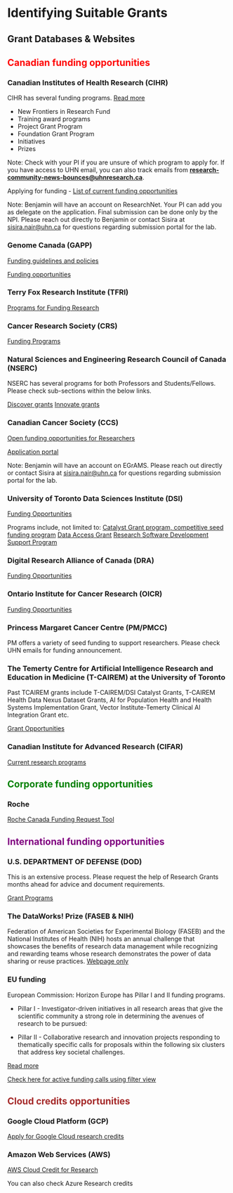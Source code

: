 # Identifying Suitable Grants

## Grant Databases & Websites

<h2 style="color: red;">Canadian funding opportunities</h2>

### Canadian Institutes of Health Research (CIHR) 

CIHR has several funding programs. 
[Read more](https://cihr-irsc.gc.ca/e/49857.html) 

- New Frontiers in Research Fund
- Training award programs
- Project Grant Program
- Foundation Grant Program
- Initiatives
- Prizes

Note: Check with your PI if you are unsure of which program to apply for. If you have access to UHN email, you can also track emails from **research-community-news-bounces@uhnresearch.ca**.


Applying for funding - [List of current funding opportunities](https://www.researchnet-recherchenet.ca/rnr16/search.do?fodAgency=CIHR&fodLanguage=E&all=1&search=true&org=CIHR&sort=program&masterList=true&view=currentOpps)

Note: Benjamin will have an account on ResearchNet. Your PI can add you as delegate on the application. Final submission can be done only by the NPI. Please reach out directly to Benjamin or contact Sisira at sisira.nair@uhn.ca for questions regarding submission portal for the lab.

### Genome Canada (GAPP)

[Funding guidelines and policies](https://genomecanada.ca/about/corporate-policies-and-statements/funding-guidelines-and-policies/)

[Funding opportunities](https://genomecanada.ca/projects-funding-opportunities/funding-opportunities)

### Terry Fox Research Institute (TFRI)

[Programs for Funding Research](https://www.tfri.ca/funding-opportunities/funding-programs)

### Cancer Research Society (CRS)

[Funding Programs](https://cancerresearchsociety.ca/funding-programs/)

### Natural Sciences and Engineering Research Council of Canada (NSERC)

NSERC has several programs for both Professors and Students/Fellows. Please check sub-sections within the below links.

[Discover grants](https://www.nserc-crsng.gc.ca/Professors-Professeurs/Grants-Subs/index_eng.asp)
[Innovate grants](https://www.nserc-crsng.gc.ca/Innovate-Innover/index_eng.asp)

### Canadian Cancer Society (CCS)

[Open funding opportunities for Researchers](https://cancer.ca/en/research/for-researchers)

[Application portal](EGrAMS)

Note: Benjamin will have an account on EGrAMS. Please reach out directly or contact Sisira at sisira.nair@uhn.ca for questions regarding submission portal for the lab.

### University of Toronto Data Sciences Institute (DSI)

[Funding Opportunities](https://datasciences.utoronto.ca/dsi-home/funding/funding_opportunities/)

Programs include, not limited to:
[Catalyst Grant program, competitive seed funding program](https://datasciences.utoronto.ca/catalyst-grant/)
[Data Access Grant](https://datasciences.utoronto.ca/data-access-grant/)
[Research Software Development Support Program](https://datasciences.utoronto.ca/research-software-development-support-program/)

### Digital Research Alliance of Canada (DRA)

[Funding Opportunities](https://alliancecan.ca/en/funding-opportunities)

### Ontario Institute for Cancer Research (OICR)

[Funding Opportunities](https://oicr.on.ca/research/funding-opportunities/)

### Princess Margaret Cancer Centre (PM/PMCC)

PM offers a variety of seed funding to support researchers. Please check UHN emails for funding announcement.

### The Temerty Centre for Artificial Intelligence Research and Education in Medicine (T-CAIREM) at the University of Toronto

Past TCAIREM grants include T-CAIREM/DSI Catalyst Grants, T-CAIREM Health Data Nexus Dataset Grants, AI for Population Health and Health Systems Implementation Grant, Vector Institute-Temerty Clinical AI Integration Grant etc.

[Grant Opportunities](https://tcairem.utoronto.ca/grant-opportunities)

### Canadian Institute for Advanced Research (CIFAR)

[Current research programs](https://cifar.ca/research-programs/)


<h2 style="color: green;">Corporate funding opportunities</h2>

### Roche 
[Roche Canada Funding Request Tool](https://funding.rochecanada.com/en/)


<h2 style="color: purple;">International funding opportunities</h2>

### U.S. DEPARTMENT OF DEFENSE (DOD)
This is an extensive process. Please request the help of Research Grants months ahead for advice and document requirements.

[Grant Programs](https://www.grants.gov/learn-grants/grant-programs)

### The DataWorks! Prize (FASEB & NIH)
Federation of American Societies for Experimental Biology (FASEB) and the National Institutes of Health (NIH) hosts an annual challenge that showcases the benefits of research data management while recognizing and rewarding teams whose research demonstrates the power of data sharing or reuse practices.
[Webpage only](https://www.faseb.org/data-management-and-sharing/dataworks-prize)

### EU funding

European Commission: Horizon Europe has Pillar I and II funding programs. 

- Pillar I - Investigator-driven initiatives in all research areas that give the scientific community a strong role in determining the avenues of research to be pursued:

- Pillar II - Collaborative research and innovation projects responding to thematically specific calls for proposals within the following six clusters that address key societal challenges.

[Read more](https://research-and-innovation.ec.europa.eu/funding/funding-opportunities/funding-programmes-and-open-calls/horizon-europe/cluster-1-health_en)

[Check here for active funding calls using filter view](https://ec.europa.eu/info/funding-tenders/opportunities/portal/screen/opportunities/calls-for-proposals)



<h2 style="color: brown;">Cloud credits opportunities</h2>

### Google Cloud Platform (GCP)

[Apply for Google Cloud research credits](https://cloud.google.com/edu/researchers)

### Amazon Web Services (AWS)
[AWS Cloud Credit for Research](https://pages.awscloud.com/aws-cloud-credit-for-research.html)

You can also check Azure Research credits
